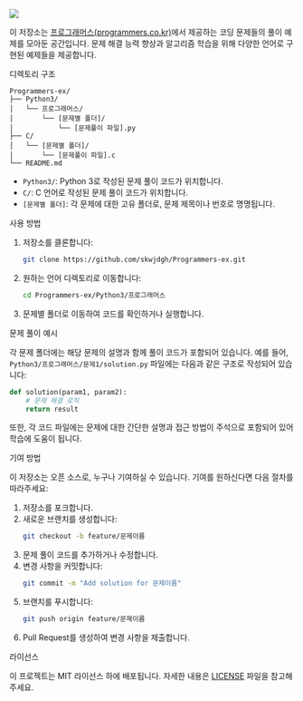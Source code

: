 <p align>
  <img src = "https://capsule-render.vercel.app/api?type=blur&height=200&color=gradient&text=Coding%20Ex&descAlign=59&section=header">

이 저장소는 [프로그래머스(programmers.co.kr)](https://programmers.co.kr)에서 제공하는 코딩 문제들의 풀이 예제를 모아둔 공간입니다.
문제 해결 능력 향상과 알고리즘 학습을 위해 다양한 언어로 구현된 예제들을 제공합니다.

디렉토리 구조

```
Programmers-ex/
├── Python3/
│   └── 프로그래머스/
│       └── [문제별 폴더]/
│           └── [문제풀이 파일].py
├── C/
│   └── [문제별 폴더]/
│       └── [문제풀이 파일].c
└── README.md
```

- `Python3/`: Python 3로 작성된 문제 풀이 코드가 위치합니다.
- `C/`: C 언어로 작성된 문제 풀이 코드가 위치합니다.
- `[문제별 폴더]`: 각 문제에 대한 고유 폴더로, 문제 제목이나 번호로 명명됩니다.

사용 방법

1. 저장소를 클론합니다:
   ```bash
   git clone https://github.com/skwjdgh/Programmers-ex.git
   ```
2. 원하는 언어 디렉토리로 이동합니다:
   ```bash
   cd Programmers-ex/Python3/프로그래머스
   ```
3. 문제별 폴더로 이동하여 코드를 확인하거나 실행합니다.

문제 풀이 예시

각 문제 폴더에는 해당 문제의 설명과 함께 풀이 코드가 포함되어 있습니다.
예를 들어, `Python3/프로그래머스/문제1/solution.py` 파일에는 다음과 같은 구조로 작성되어 있습니다:

```python
def solution(param1, param2):
    # 문제 해결 로직
    return result
```

또한, 각 코드 파일에는 문제에 대한 간단한 설명과 접근 방법이 주석으로 포함되어 있어 학습에 도움이 됩니다.

기여 방법

이 저장소는 오픈 소스로, 누구나 기여하실 수 있습니다. 기여를 원하신다면 다음 절차를 따라주세요:

1. 저장소를 포크합니다.
2. 새로운 브랜치를 생성합니다:
   ```bash
   git checkout -b feature/문제이름
   ```
3. 문제 풀이 코드를 추가하거나 수정합니다.
4. 변경 사항을 커밋합니다:
   ```bash
   git commit -m "Add solution for 문제이름"
   ```
5. 브랜치를 푸시합니다:
   ```bash
   git push origin feature/문제이름
   ```
6. Pull Request를 생성하여 변경 사항을 제출합니다.

라이선스

이 프로젝트는 MIT 라이선스 하에 배포됩니다. 자세한 내용은 [LICENSE](LICENSE) 파일을 참고해주세요.
